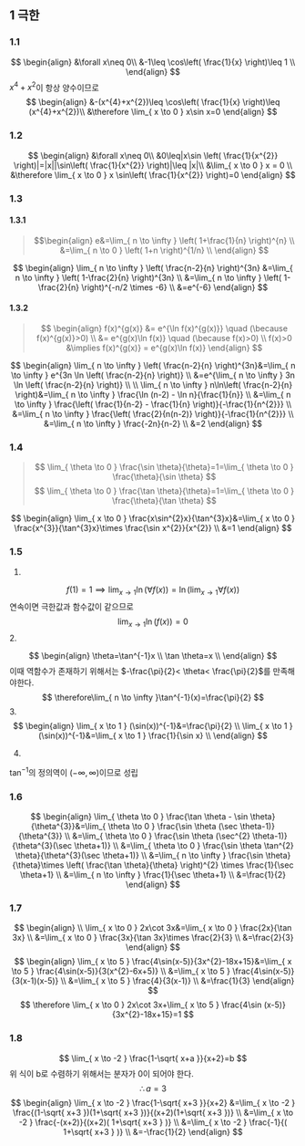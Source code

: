 ## 1 극한
### 1.1
$$
\begin{align}
&\forall x\neq 0\\
&-1\leq \cos\left( \frac{1}{x} \right)\leq 1 \\
\end{align}
$$
$x^{4}+x^{2}$이 항상 양수이므로
$$
\begin{align}
&-(x^{4}+x^{2})\leq \cos\left( \frac{1}{x} \right)\leq (x^{4}+x^{2})\\
&\therefore \lim_{ x \to 0 } x\sin x=0
\end{align}
$$
### 1.2
$$
\begin{align}
&\forall x\neq 0\\
&0\leq|x\sin \left( \frac{1}{x^{2}} \right)|=|x||\sin\left( \frac{1}{x^{2}} \right)|\leq |x|\\
&\lim_{ x \to 0 }  x = 0 \\
&\therefore \lim_{ x \to 0 } x \sin\left( \frac{1}{x^{2}} \right)=0
\end{align}
$$
### 1.3
#### 1.3.1 

>$$\begin{align} e&=\lim_{ n \to \infty } \left( 1+\frac{1}{n} \right)^{n} \\ &=\lim_{ n \to 0 } \left( 1+n \right)^{1/n}  \\ \end{align} $$

$$
\begin{align}
\lim_{ n \to \infty } \left( \frac{n-2}{n} \right)^{3n} &=\lim_{ n \to \infty } \left( 1-\frac{2}{n} \right)^{3n} \\
&=\lim_{ n \to \infty } \left( 1-\frac{2}{n} \right)^{-n/2 \times -6} \\
&=e^{-6}
\end{align}
$$


#### 1.3.2
> $$
> \begin{align}
> f(x)^{g(x)} &= e^{\ln f(x)^{g(x)}} \quad (\because f(x)^{g(x)}>0) \\
> &= e^{g(x)\ln f(x)} \quad (\because f(x)>0) \\
> f(x)>0 &\implies f(x)^{g(x)} = e^{g(x)\ln f(x)}
> \end{align}
> $$

$$
\begin{align}
\lim_{ n \to \infty } \left( \frac{n-2}{n} \right)^{3n}&=\lim_{ n \to \infty } e^{3n \ln \left( \frac{n-2}{n} \right)} \\
&=e^{\lim_{ n \to \infty } 3n \ln \left( \frac{n-2}{n} \right)} \\ \\
\lim_{ n \to \infty } n\ln\left( \frac{n-2}{n} \right)&=\lim_{ n \to \infty } \frac{\ln (n-2) - \ln n}{\frac{1}{n}} \\
&=\lim_{ n \to \infty }  \frac{\left( \frac{1}{n-2} - \frac{1}{n} \right)}{-\frac{1}{n^{2}}} \\
&=\lim_{ n \to \infty }  \frac{\left( \frac{2}{n(n-2)} \right)}{-\frac{1}{n^{2}}} \\
&=\lim_{ n \to \infty }  \frac{-2n}{n-2} \\
&=2
\end{align}
$$
### 1.4
> $$
>\lim_{ \theta \to 0 } \frac{\sin \theta}{\theta}=1=\lim_{ \theta \to 0 } \frac{\theta}{\sin  \theta}
> $$
> $$
> \lim_{ \theta \to 0 } \frac{\tan \theta}{\theta}=1=\lim_{ \theta \to 0 } \frac{\theta}{\tan  \theta}
> $$



$$
\begin{align}
\lim_{ x \to 0 } \frac{x\sin^{2}x}{\tan^{3}x}&=\lim_{ x \to 0 } \frac{x^{3}}{\tan^{3}x}\times \frac{\sin x^{2}}{x^{2}} \\
&=1
\end{align}
$$
### 1.5
1. 
$$
f(1)=1 \implies
\lim_{ x \to 1 } \ln(\forall f(x))=\ln(\lim_{ x \to 1 }\forall f(x))
$$
연속이면 극한값과 함수값이 같으므로 
$$
\lim_{ x \to 1 } \ln(f(x))=0
$$
2. 

$$
\begin{align}
\theta=\tan^{-1}x \\
\tan \theta=x \\
\end{align}
$$
이때 역함수가 존재하기 위해서는 $-\frac{\pi}{2}< \theta< \frac{\pi}{2}$를 만족해야한다.
$$
\therefore\lim_{ n \to \infty }\tan^{-1}(x)=\frac{\pi}{2}
$$
3. 
$$
\begin{align}
\lim_{ x \to 1 } (\sin(x))^{-1}&=\frac{\pi}{2} \\
\lim_{ x \to 1 } (\sin(x))^{-1}&=\lim_{ x \to 1 } \frac{1}{\sin x} \\
\end{align}
$$


4. 
$\tan^{-1}$의 정의역이 $(-\infty, \infty)$이므로 성립
### 1.6
$$
\begin{align}
\lim_{ \theta \to 0 } \frac{\tan \theta - \sin \theta}{\theta^{3}}&=\lim_{ \theta \to 0 } \frac{\sin \theta (\sec \theta-1)}{\theta^{3}} \\
&=\lim_{ \theta \to 0 } \frac{\sin \theta (\sec^{2} \theta-1)}{\theta^{3}(\sec \theta+1)}  \\
&=\lim_{ \theta \to 0 } \frac{\sin \theta \tan^{2} \theta}{\theta^{3}(\sec \theta+1)}  \\
&=\lim_{ n \to \infty } \frac{\sin \theta}{\theta}\times \left( \frac{\tan \theta}{\theta} \right)^{2} \times \frac{1}{\sec \theta+1} \\
&=\lim_{ n \to \infty } \frac{1}{\sec \theta+1} \\
&=\frac{1}{2}
\end{align}
$$
### 1.7 
$$
\begin{align} \\
\lim_{ x \to 0 } 2x\cot 3x&=\lim_{ x \to 0 } \frac{2x}{\tan 3x} \\
&=\lim_{ x \to 0 } \frac{3x}{\tan 3x}\times \frac{2}{3} \\
&=\frac{2}{3}
\end{align}
$$
$$
\begin{align}
\lim_{ x \to 5 } \frac{4\sin(x-5)}{3x^{2}-18x+15}&=\lim_{ x \to 5 } \frac{4\sin(x-5)}{3(x^{2}-6x+5)} \\
&=\lim_{ x \to 5 } \frac{4\sin(x-5)}{3(x-1)(x-5)} \\
&=\lim_{ x \to 5 } \frac{4}{3(x-1)} \\
&=\frac{1}{3}
\end{align}
$$
$$
\therefore \lim_{ x \to 0 } 2x\cot 3x+\lim_{ x \to 5 } \frac{4\sin (x-5)}{3x^{2}-18x+15}=1
$$
### 1.8
$$
\lim_{ x \to -2 } \frac{1-\sqrt{ x+a }}{x+2}=b
$$
위 식이 b로 수렴하기 위해서는 분자가 0이 되어야 한다.
$$
\therefore a=3
$$
$$
\begin{align}
\lim_{ x \to -2 } \frac{1-\sqrt{ x+3 }}{x+2} &=\lim_{ x \to -2 } \frac{(1-\sqrt{ x+3 })(1+\sqrt{ x+3 })}{(x+2)(1+\sqrt{ x+3 })} \\
&=\lim_{ x \to -2 } \frac{-(x+2)}{(x+2)( 1+\sqrt{ x+3 } )} \\
&=\lim_{ x \to -2 } \frac{-1}{( 1+\sqrt{ x+3 } )} \\
&=-\frac{1}{2}
\end{align}
$$
